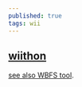 ```yaml
---
published: true
tags: wii
---
```

## [wiithon](https://doc.ubuntu-fr.org/wiithon)

[see also WBFS tool](http://wiki.gbatemp.net/wiki/WBFS_Managers).
